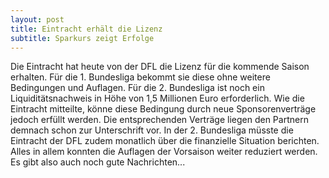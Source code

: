 ```yaml
---
layout: post
title: Eintracht erhält die Lizenz
subtitle: Sparkurs zeigt Erfolge
---
```


Die Eintracht hat heute von der DFL die Lizenz für die kommende Saison erhalten. Für die 1. Bundesliga bekommt sie diese ohne weitere Bedingungen und Auflagen. Für die 2. Bundesliga ist noch ein Liquiditätsnachweis in Höhe von 1,5 Millionen Euro erforderlich. Wie die Eintracht mitteilte, könne diese Bedingung durch neue Sponsorenverträge jedoch erfüllt werden. Die entsprechenden Verträge liegen den Partnern demnach schon zur Unterschrift vor. In der 2. Bundesliga müsste die Eintracht der DFL zudem monatlich über die finanzielle Situation berichten. Alles in allem konnten die Auflagen der Vorsaison weiter reduziert werden. Es gibt also auch noch gute Nachrichten...


